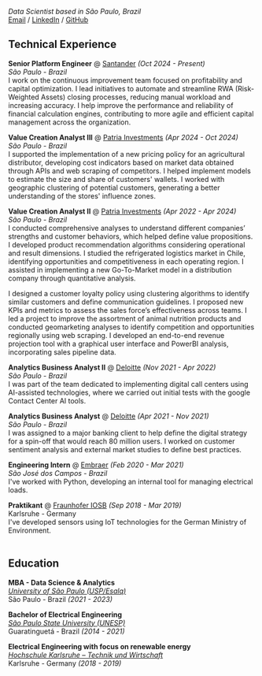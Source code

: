 _Data Scientist based in São Paulo, Brazil_<br>
[Email](mailto:fabriciocgf@gmail.com) / [LinkedIn](https://www.linkedin.com/in/fabriciocgf/) / [GitHub](https://github.com/fabriciocgf/)

## Technical Experience

**Senior Platform Engineer** @ [Santander](https://www.santander.com.br/) _(Oct 2024 - Present)_<br>
_São Paulo - Brazil_<br>
I work on the continuous improvement team focused on profitability and capital optimization. I lead initiatives to automate and streamline RWA (Risk-Weighted Assets) closing processes, reducing manual workload and increasing accuracy. I help improve the performance and reliability of financial calculation engines, contributing to more agile and efficient capital management across the organization.

**Value Creation Analyst III** @ [Patria Investments](https://www.patriainvestimentos.com.br/) _(Apr 2024 - Oct 2024)_<br>
_São Paulo - Brazil_<br>
I supported the implementation of a new pricing policy for an agricultural distributor, developing cost indicators based on market data obtained through APIs and web scraping of competitors. I helped implement models to estimate the size and share of customers' wallets. I worked with geographic clustering of potential customers, generating a better understanding of the stores' influence zones.

**Value Creation Analyst II** @ [Patria Investments](https://www.patriainvestimentos.com.br/) _(Apr 2022 - Apr 2024)_<br>
_São Paulo - Brazil_<br>
I conducted comprehensive analyses to understand different companies’ strengths and customer behaviors, which helped define value propositions. I developed product recommendation algorithms considering operational and result dimensions. I studied the refrigerated logistics market in Chile, identifying opportunities and competitiveness in each operating region. I assisted in implementing a new Go-To-Market model in a distribution company through quantitative analysis.

I designed a customer loyalty policy using clustering algorithms to identify similar customers and define communication guidelines. I proposed new KPIs and metrics to assess the sales force’s effectiveness across teams. I led a project to improve the assortment of animal nutrition products and conducted geomarketing analyses to identify competition and opportunities regionally using web scraping. I developed an end-to-end revenue projection tool with a graphical user interface and PowerBI analysis, incorporating sales pipeline data.

**Analytics Business Analyst II** @ [Deloitte](https://www2.deloitte.com/br/pt.html) _(Nov 2021 - Apr 2022)_<br>
_São Paulo - Brazil_<br>
I was part of the team dedicated to implementing digital call centers using AI-assisted technologies, where we carried out initial tests with the google Contact Center AI tools.

**Analytics Business Analyst** @ [Deloitte](https://www2.deloitte.com/br/pt.html) _(Apr 2021 - Nov 2021)_<br>
_São Paulo - Brazil_<br>
I was assigned to a major banking client to help define the digital strategy for a spin-off that would reach 80 million users. I worked on customer sentiment analysis and external market studies to define best practices.

**Engineering Intern** @ [Embraer](https://embraer.com/br/pt)  _(Feb 2020 - Mar 2021)_<br>
_São José dos Campos - Brazil_<br>
I've worked with Python, developing an internal tool for managing electrical loads.

**Praktikant** @ [Fraunhofer IOSB](https://www.iosb.fraunhofer.de/en.html)  _(Sep 2018 - Mar 2019)_<br>
Karlsruhe - Germany <br>
I've developed sensors using IoT technologies for the German Ministry of Environment. 
<br><br>

## Education

**MBA - Data Science & Analytics**<br>
[_University of São Paulo (USP/Esalq)_](https://mbauspesalq.com/)<br>
São Paulo - Brazil _(2021 - 2023)_<br>

**Bachelor of Electrical Engineering**<br>
[_São Paulo State University (UNESP)_](https://www2.unesp.br/)<br>
Guaratinguetá - Brazil _(2014 - 2021)_<br>

**Electrical Engineering with focus on renewable energy**<br>
[_Hochschule Karlsruhe – Technik und Wirtschaft_](https://www.h-ka.de/en/study/study-in-english/degree-programs)<br>
Karlsruhe - Germany _(2018 - 2019)_<br>
<br>
